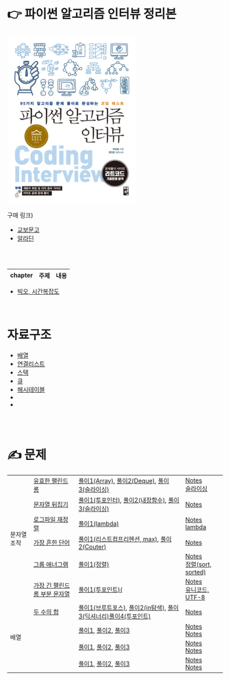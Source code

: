 # 👉 파이썬 알고리즘 인터뷰 정리본


<img src="../이미지/파알인-표지.jpg" width=60% />

<br>

구매 링크)
- [교보문고](http://www.kyobobook.co.kr/product/detailViewKor.laf?ejkGb=KOR&mallGb=KOR&barcode=9791189909178&orderClick=LEa&Kc=)
- [알라딘](https://www.aladin.co.kr/shop/wproduct.aspx?ItemId=245495826)


<br><br>

|chapter|주제|내용|
|:-----:|:--:|:--:|

- [빅오, 시간복잡도](https://velog.io/@dltjq2323/%EC%95%8C%EA%B3%A0%EB%A6%AC%EC%A6%98%EC%9D%98-%ED%9A%A8%EC%9C%A8%EC%84%B1%EC%8B%9C%EA%B0%84%EB%B3%B5%EC%9E%A1%EB%8F%84-%EA%B3%B5%EA%B0%84%EB%B3%B5%EC%9E%A1%EB%8F%84-%EB%B9%85%EC%98%A4)

<br>

# 자료구조
- [배열](https://velog.io/@dltjq2323/%EB%B0%B0%EC%97%B4)
- [연결리스트](https://velog.io/@dltjq2323/%EC%97%B0%EA%B2%B0%EB%A6%AC%EC%8A%A4%ED%8A%B8Linked-List)
- [스택](https://velog.io/@dltjq2323/%EC%8A%A4%ED%83%9DStack)
- [큐](https://velog.io/@dltjq2323/%ED%81%90Queue)
- [해시테이블](https://velog.io/@dltjq2323/%ED%95%B4%EC%8B%9C-%ED%85%8C%EC%9D%B4%EB%B8%94Hash-table)
- []()
- []()

<br><br>

# ✍️ 문제

<table>
  <tr>
    <td rowspan="6">문자열 조작</td>
    <td><a href="https://leetcode.com/problems/valid-palindrome/submissions/">유효한 팰린드롬</a></td>
    <td><a href="https://github.com/gyungsubLee/Algorithm-baekjoon/blob/main/Leetcode/125-valid-palindrome/%ED%92%80%EC%9D%B41-Array.py">풀이1(Array)</a>, <a href="https://github.com/gyungsubLee/Algorithm-baekjoon/blob/main/Leetcode/125-valid-palindrome/%ED%92%80%EC%9D%B42-Deque.py">풀이2(Deque)</a>, <a href="https://github.com/gyungsubLee/Algorithm-baekjoon/blob/main/Leetcode/125-valid-palindrome/%ED%92%80%EC%9D%B43-%EC%8A%AC%EB%9D%BC%EC%9D%B4%EC%8B%B1.py">풀이3(슬라이싱)</a></td>
    <td><a href="https://github.com/gyungsubLee/Algorithm-baekjoon/blob/main/Leetcode/125-valid-palindrome/NOTES.md">Notes</a><br/><a href="">슬라이싱</a></td>
  </tr>

  <tr>
    <td><a href="https://leetcode.com/problems/reverse-string/submissions/">문자열 뒤집기</a></td>
    <td><a href="https://github.com/gyungsubLee/Algorithm-baekjoon/blob/main/Leetcode/344-reverse-string/%ED%92%80%EC%9D%B41-%ED%88%AC%ED%8F%AC%EC%9D%B8%ED%84%B0.py">풀이1(투포인터)</a>, <a href="https://github.com/gyungsubLee/Algorithm-baekjoon/blob/main/Leetcode/344-reverse-string/%ED%92%80%EC%9D%B42-%EB%82%B4%EC%9E%A5%ED%95%A8%EC%88%98.py">풀이2(내장함수)</a>, <a href="https://github.com/gyungsubLee/Algorithm-baekjoon/blob/main/Leetcode/344-reverse-string/%ED%92%80%EC%9D%B43-%EC%8A%AC%EB%9D%BC%EC%9D%B4%EC%8B%B1.py">풀이3(슬라이싱)</a></td>
    <td><a href="https://github.com/gyungsubLee/Algorithm-baekjoon/blob/main/Leetcode/344-reverse-string/NOTES.md">Notes</a></td>
  </tr>

  <tr>
    <td><a href="https://leetcode.com/problems/reorder-data-in-log-files/">로그파일 재정렬</a></td>
    <td><a href="https://github.com/gyungsubLee/Algorithm-baekjoon/blob/main/Leetcode/937-reorder-data-in-log-files/%ED%92%80%EC%9D%B41-%EB%9E%8C%EB%8B%A4.py">풀이1(lambda)</a>
    <td><a href="https://github.com/gyungsubLee/Algorithm-baekjoon/blob/main/Leetcode/937-reorder-data-in-log-files/NOTES.md">Notes</a><br/><a href="https://github.com/gyungsubLee/Algorithm-baekjoon/blob/main/Leetcode/125-valid-palindrome/%EB%9E%8C%EB%8B%A4%ED%91%9C%ED%98%84%EC%8B%9D.md">lambda</a></td>
  </tr>


   <tr>
    <td><a href="https://leetcode.com/problems/most-common-word/">가장 흔한 단어</a></td>
    <td><a href="https://github.com/gyungsubLee/Algorithm-baekjoon/blob/main/Leetcode/819-most-common-word/%ED%92%80%EC%9D%B41(%EB%A6%AC%EC%8A%A4%ED%8A%B8%EC%BB%B4%ED%94%84%EB%A6%AC%ED%97%A8%EC%85%98%2Cmax).py">풀이1(리스트컴프리헨션, max)</a>, <a href="https://github.com/gyungsubLee/Algorithm-baekjoon/blob/main/Leetcode/819-most-common-word/%ED%92%80%EC%9D%B42(%EB%A6%AC%EC%8A%A4%ED%8A%B8%EC%BB%B4%ED%94%84%EB%A6%AC%ED%97%A8%EC%85%98%2CCounter).py">풀이2(Couter)</a></td>
    <td><a href="https://github.com/gyungsubLee/Algorithm-baekjoon/blob/main/Leetcode/819-most-common-word/NOTES.md">Notes</a></td>
  </tr>


   <tr>
    <td><a href="https://leetcode.com/problems/group-anagrams/submissions/">그룹 애너그램</a></td>
    <td><a href="https://github.com/gyungsubLee/Algorithm-baekjoon/blob/main/Leetcode/49-group-anagrams/%ED%92%80%EC%9D%B41(dict-%EC%A0%95%EB%A0%AC).py">풀이1(정렬)</a></td>
    <td><a href="https://github.com/gyungsubLee/Algorithm-baekjoon/blob/main/Leetcode/49-group-anagrams/NOTES.md">Notes</a><br/><a href="https://github.com/gyungsubLee/Algorithm-baekjoon/blob/main/Leetcode/49-group-anagrams/%EC%A0%95%EB%A0%AC(sorted%2Csort).md">정렬(sort, sorted)</a></td>
  </tr>

  <tr>
      <td><a href="https://leetcode.com/problems/longest-palindromic-substring/submissions/">가장 긴 팰린드롬 부분 문자열</a></td>
      <td><a href="">풀이1(투포인트)(</a></td>
      <td><a href="">Notes</a><br/><a href="">유니코드, UTF-8</a></td>
  </tr>


  <tr>
      <td rowspan="6" href="https://velog.io/@dltjq2323/%EB%B0%B0%EC%97%B4">배열</td>
      <td><a href="https://leetcode.com/problems/two-sum/submissions/">두 수의 합</a></td>
      <td><a href="https://github.com/gyungsubLee/Algorithm-baekjoon/blob/main/Leetcode(%ED%8C%8C%EC%95%8C%EC%9D%B8)/1-two-sum/%ED%92%80%EC%9D%B41(%EB%B8%8C%EB%A3%A8%ED%8A%B8%ED%8F%AC%EC%8A%A4).py">풀이1(브루트포스)</a>, <a href="https://github.com/gyungsubLee/Algorithm-baekjoon/blob/main/Leetcode(%ED%8C%8C%EC%95%8C%EC%9D%B8)/1-two-sum/%ED%92%80%EC%9D%B42(in%ED%83%90%EC%83%89).py">풀이2(in탐색)</a>, <a href="https://github.com/gyungsubLee/Algorithm-baekjoon/blob/main/Leetcode(%ED%8C%8C%EC%95%8C%EC%9D%B8)/1-two-sum/%ED%92%80%EC%9D%B43-2(%EB%94%95%EC%85%94%EB%84%88%EB%A6%AC).py">풀이3(딕셔너리)</a><a href="https://github.com/gyungsubLee/Algorithm-baekjoon/blob/main/Leetcode(%ED%8C%8C%EC%95%8C%EC%9D%B8)/1-two-sum/%ED%92%80%EC%9D%B44(%ED%88%AC%ED%8F%AC%EC%9D%B8%ED%84%B0)-X.py">풀이4(투포인트)</a></td>
      <td><a href="https://github.com/gyungsubLee/Algorithm-baekjoon/blob/main/Leetcode(%ED%8C%8C%EC%95%8C%EC%9D%B8)/1-two-sum/NOTES.md">Notes</a></td>
  </tr>

  <tr>
      <td><a href=""></a></td>
      <td>
        <a href="">풀이1</a>, 
        <a href="">풀이2</a>, 
        <a href="">풀이3</a>
      </td>
      <td>
        <a href="">Notes</a>
        <br/><a href="">Notes</a>
      </td>
  </tr>

  <tr>
    <td><a href=""></a></td>
      <td>
        <a href="">풀이1</a>, 
        <a href="">풀이2</a>, 
        <a href="">풀이3</a>
      </td>
      <td>
        <a href="">Notes</a>
        <br/><a href="">Notes</a>
      </td>
  </tr>

  <tr>
    <td><a href=""></a></td>
      <td>
        <a href="">풀이1</a>, 
        <a href="">풀이2</a>, 
        <a href="">풀이3</a>
      </td>
      <td>
        <a href="">Notes</a>
        <br/><a href="">Notes</a>
      </td>
  </tr>

</table>


